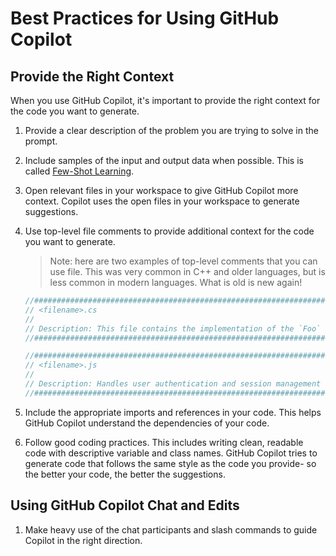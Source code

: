 # Best Practices for Using GitHub Copilot

## Provide the Right Context

When you use GitHub Copilot, it's important to provide the right context for the code you want to generate.

1. Provide a clear description of the problem you are trying to solve in the prompt.

2. Include samples of the input and output data when possible. This is called [Few-Shot Learning](https://en.wikipedia.org/wiki/Few-shot_learning).

3. Open relevant files in your workspace to give GitHub Copilot more context. Copilot uses the open files in your workspace to generate suggestions.

4. Use top-level file comments to provide additional context for the code you want to generate.

   > Note: here are two examples of top-level comments that you can use file. This was very common in C++ and older languages, but is less common in modern languages. What is old is new again!

   ```csharp
   //########################################################################
   // <filename>.cs
   //
   // Description: This file contains the implementation of the `Foo` class.
   //########################################################################
   ```

   ```javascript
   //########################################################################
   // <filename>.js
   //
   // Description: Handles user authentication and session management
   //########################################################################
   ```

5. Include the appropriate imports and references in your code. This helps GitHub Copilot understand the dependencies of your code.

6. Follow good coding practices. This includes writing clean, readable code with descriptive variable and class names. GitHub Copilot tries to generate code that follows the same style as the code you provide- so the better your code, the better the suggestions.

## Using GitHub Copilot Chat and Edits

1. Make heavy use of the chat participants and slash commands to guide Copilot in the right direction.
